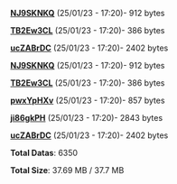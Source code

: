 [**NJ9SKNKQ**](/data/NJ9SKNKQ.txt) (25/01/23 - 17:20)- 912 bytes

[**TB2Ew3CL**](/data/TB2Ew3CL.txt) (25/01/23 - 17:20)- 386 bytes

[**ucZABrDC**](/data/ucZABrDC.txt) (25/01/23 - 17:20)- 2402 bytes

[**NJ9SKNKQ**](/data/NJ9SKNKQ.txt) (25/01/23 - 17:20)- 912 bytes

[**TB2Ew3CL**](/data/TB2Ew3CL.txt) (25/01/23 - 17:20)- 386 bytes

[**pwxYpHXv**](/data/pwxYpHXv.txt) (25/01/23 - 17:20)- 857 bytes

[**ji86gkPH**](/data/ji86gkPH.txt) (25/01/23 - 17:20)- 2843 bytes

[**ucZABrDC**](/data/ucZABrDC.txt) (25/01/23 - 17:20)- 2402 bytes

**Total Datas**: 6350

**Total Size**: 37.69 MB / 37.7 MB